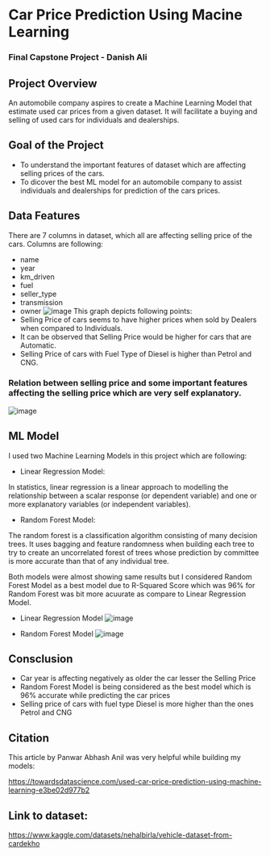 # Car Price Prediction Using Macine Learning
### Final Capstone Project - Danish Ali

## Project Overview
An automobile company aspires to create a Machine Learning Model that estimate used car prices from a given dataset. It will facilitate a buying and selling of used cars for individuals and dealerships.

## Goal of the Project
* To understand the important features of dataset which are affecting selling prices of the cars.
* To dicover the best ML model for an automobile company to assist individuals and dealerships for prediction of the cars prices.

## Data Features
There are 7 columns in dataset, which all are affecting selling price of the cars. Columns are following:
* name
* year
* km_driven
* fuel
* seller_type
* transmission
* owner
 ![image](https://user-images.githubusercontent.com/109092241/212258994-d58a2009-e519-4902-b0bd-d0e32b42f161.png)
This graph depicts following points:
* Selling Price of cars seems to have higher prices when sold by Dealers when compared to Individuals.
* It can be observed that Selling Price would be higher for cars that are Automatic.
* Selling Price of cars with Fuel Type of Diesel is higher than Petrol and CNG.

### Relation between selling price and some important features affecting the selling price which are very self explanatory.

![image](https://user-images.githubusercontent.com/109092241/212260008-ba141588-31e5-4fec-80d5-1df2d5882bff.png)


## ML Model
I used two Machine Learning Models in this project which are following:
* Linear Regression Model:

In statistics, linear regression is a linear approach to modelling the relationship between a scalar response (or dependent variable) and one or more explanatory variables (or independent variables).

* Random Forest Model:

The random forest is a classification algorithm consisting of many decision trees. It uses bagging and feature randomness when building each tree to try to create an uncorrelated forest of trees whose prediction by committee is more accurate than that of any individual tree.

Both models were almost showing same results but I considered Random Forest Model as a best model due to R-Squared Score which was 96% for Random Forest was bit more acuurate as compare to Linear Regression Model.


* Linear Regression Model
![image](https://user-images.githubusercontent.com/109092241/212263701-8b8e492f-fb9e-4284-9e9a-26ef3ec0952c.png)

* Random Forest Model
![image](https://user-images.githubusercontent.com/109092241/212264020-5c18825b-a375-43b8-853f-02724ca0e5b7.png)


## Consclusion
* Car year is affecting negatively as older the car lesser the Selling Price
* Random Forest Model is being considered as the best model which is 96% accurate while predicting the car prices
* Selling price of cars with fuel type Diesel is more higher than the ones Petrol and CNG

## Citation
This article by Panwar Abhash Anil was very helpful while building my models:

https://towardsdatascience.com/used-car-price-prediction-using-machine-learning-e3be02d977b2


## Link to dataset:

https://www.kaggle.com/datasets/nehalbirla/vehicle-dataset-from-cardekho

